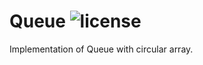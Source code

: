 # Queue ![license](https://img.shields.io/github/license/pouyaardehkhani/Queue.svg)
Implementation of Queue with circular array.
